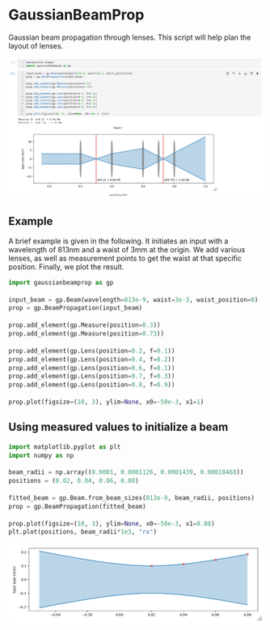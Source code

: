 GaussianBeamProp
===

Gaussian beam propagation through lenses. This script will help plan the layout of lenses.

![Example](https://github.com/PancakeFriday/GaussianBeamProp/blob/main/img/example.png?raw=true)

Example
---

A brief example is given in the following. It initiates an input with a wavelength of 813nm and a waist of 3mm at the origin. We add various lenses, as well as measurement points to get the waist at that specific position. Finally, we plot the result.

```python
import gaussianbeamprop as gp

input_beam = gp.Beam(wavelength=813e-9, waist=3e-3, waist_position=0)
prop = gp.BeamPropagation(input_beam)

prop.add_element(gp.Measure(position=0.3))
prop.add_element(gp.Measure(position=0.73))

prop.add_element(gp.Lens(position=0.2, f=0.1))
prop.add_element(gp.Lens(position=0.4, f=0.2))
prop.add_element(gp.Lens(position=0.6, f=0.1))
prop.add_element(gp.Lens(position=0.7, f=0.3))
prop.add_element(gp.Lens(position=0.8, f=0.9))

prop.plot(figsize=(10, 3), ylim=None, x0=-50e-3, x1=1)
```

Using measured values to initialize a beam
---

```python
import matplotlib.pyplot as plt
import numpy as np

beam_radii = np.array((0.0001, 0.0001126, 0.0001439, 0.00018468))
positions = (0.02, 0.04, 0.06, 0.08)

fitted_beam = gp.Beam.from_beam_sizes(813e-9, beam_radii, positions)
prop = gp.BeamPropagation(fitted_beam)

prop.plot(figsize=(10, 3), ylim=None, x0=-50e-3, x1=0.08)
plt.plot(positions, beam_radii*1e3, "rx")
```

![Fitted Beam](https://github.com/PancakeFriday/GaussianBeamProp/blob/main/img/fitted_beam.png?raw=true)
